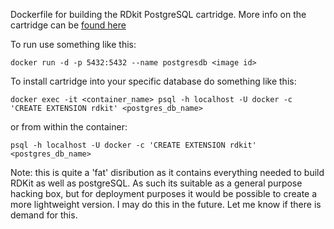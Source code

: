 Dockerfile for building the RDkit PostgreSQL cartridge.
More info on the cartridge can be [found here](http://rdkit.org/docs/Cartridge.html)

To run use something like this:

`docker run -d -p 5432:5432 --name postgresdb <image id>`

To install cartridge into your specific database do something like this:

`docker exec -it <container_name> psql -h localhost -U docker -c 'CREATE EXTENSION rdkit' <postgres_db_name>`

or from within the container:

`psql -h localhost -U docker -c 'CREATE EXTENSION rdkit' <postgres_db_name>`
	

Note: this is quite a 'fat' disribution as it contains everything needed to build RDKit as well as postgreSQL.
As such its suitable as a general purpose hacking box, but for deployment purposes it would be possible to 
create a more lightweight version. I may do this in the future. Let me know if there is demand for this.